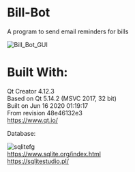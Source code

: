 # Bill-Bot
 A program to send email reminders for bills  
 
 ![Bill_Bot_GUI](https://user-images.githubusercontent.com/22214754/179885556-75c34cf2-ad14-4059-b81f-1e08a3ff9714.PNG)  

# Built With:  
Qt Creator 4.12.3  
Based on Qt 5.14.2 (MSVC 2017, 32 bit)  
Built on Jun 16 2020 01:19:17  
From revision 48e46132e3  
https://www.qt.io/  

Database:  

![sqlitefg](https://user-images.githubusercontent.com/22214754/179894516-3059e142-fb38-40bc-a32c-65500a223eb1.png)  
https://www.sqlite.org/index.html  
https://sqlitestudio.pl/  
